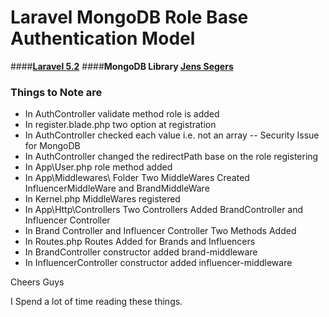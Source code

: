 # Laravel MongoDB Role Base Authentication Model

####**[Laravel 5.2](https://packagist.org/packages/laravel/laravel)**
####**MongoDB Library [Jens Segers](https://github.com/jenssegers/laravel-mongodb)**


### Things to Note are

* In AuthController validate method role is added
* In register.blade.php two option at registration
* In AuthController checked each value i.e. not an array -- Security Issue for MongoDB
* In AuthController changed the redirectPath base on the role registering
* In App\User.php role method added
* In App\Middlewares\ Folder Two MiddleWares Created InfluencerMiddleWare and BrandMiddleWare
* In Kernel.php MiddleWares registered
* In App\Http\Controllers Two Controllers Added BrandController and Influencer Controller
* In Brand Controller and Influencer Controller Two Methods Added
* In Routes.php Routes Added for Brands and Influencers
* In BrandController constructor added brand-middleware
* In InfluencerController constructor added influencer-middleware




Cheers Guys

I Spend a lot of time reading these things.

